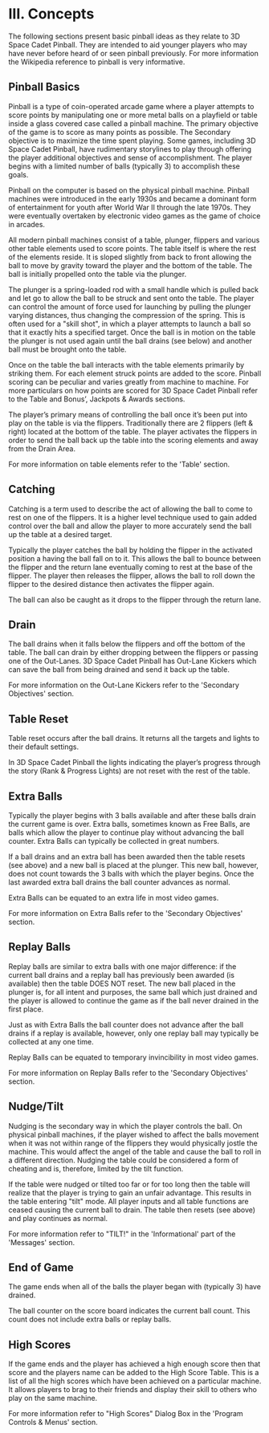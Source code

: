 # III. Concepts

The following sections present basic pinball ideas as they relate to 3D Space
Cadet Pinball. They are intended to aid younger players who may have never
before heard of or seen pinball previously. For more information the Wikipedia
reference to pinball is very informative.

## Pinball Basics

Pinball is a type of coin-operated arcade game where a player attempts to score points by manipulating one or more metal balls on a playfield or table inside a glass covered case called a pinball machine. The primary objective of the game is to score as many points as possible. The Secondary objective is to maximize the time spent playing. Some games, including 3D Space Cadet Pinball, have rudimentary storylines to play through offering the player additional objectives and sense of accomplishment. The player begins with a limited number of balls (typically 3) to accomplish these goals.

Pinball on the computer is based on the physical pinball machine. Pinball machines were introduced in the early 1930s and became a dominant form of entertainment for youth after World War II through the late 1970s. They were eventually overtaken by electronic video games as the game of choice in arcades.

All modern pinball machines consist of a table, plunger, flippers and various other table elements used to score points. The table itself is where the rest of the elements reside. It is sloped slightly from back to front allowing the ball to move by gravity toward the player and the bottom of the table. The ball is initially propelled onto the table via the plunger.

The plunger is a spring-loaded rod with a small handle which is pulled back and let go to allow the ball to be struck and sent onto the table. The player can control the amount of force used for launching by pulling the plunger varying distances, thus changing the compression of the spring. This is often used for a "skill shot", in which a player attempts to launch a ball so that it exactly hits a specified target. Once the ball is in motion on the table the plunger is not used again until the ball drains (see below) and another ball must be brought onto the table.

Once on the table the ball interacts with the table elements primarily by striking them. For each element struck points are added to the score. Pinball scoring can be peculiar and varies greatly from machine to machine. For more particulars on how points are scored for 3D Space Cadet Pinball refer to the Table and Bonus’, Jackpots & Awards sections.

The player’s primary means of controlling the ball once it’s been put into play on the table is via the flippers. Traditionally there are 2 flippers (left & right) located at the bottom of the table. The player activates the flippers in order to send the ball back up the table into the scoring elements and away from the Drain Area.

For more information on table elements refer to the 'Table' section.

## Catching

Catching is a term used to describe the act of allowing the ball to come to rest on one of the flippers. It is a higher level technique used to gain added control over the ball and allow the player to more accurately send the ball up the table at a desired target.

Typically the player catches the ball by holding the flipper in the activated position a having the ball fall on to it. This allows the ball to bounce between the flipper and the return lane eventually coming to rest at the base of the flipper. The player then releases the flipper, allows the ball to roll down the flipper to the desired distance then activates the flipper again.

The ball can also be caught as it drops to the flipper through the return lane.

## Drain

The ball drains when it falls below the flippers and off the bottom of the table. The ball can drain by either dropping between the flippers or passing one of the Out-Lanes. 3D Space Cadet Pinball has Out-Lane Kickers which can save the ball from being drained and send it back up the table.

For more information on the Out-Lane Kickers refer to the 'Secondary Objectives' section.

## Table Reset

Table reset occurs after the ball drains. It returns all the targets and lights to their default settings.

In 3D Space Cadet Pinball the lights indicating the player’s progress through the story (Rank & Progress Lights) are not reset with the rest of the table.

## Extra Balls

Typically the player begins with 3 balls available and after these balls drain the current game is over. Extra balls, sometimes known as Free Balls, are balls which allow the player to continue play without advancing the ball counter. Extra Balls can typically be collected in great numbers.

If a ball drains and an extra ball has been awarded then the table resets (see above) and a new ball is placed at the plunger. This new ball, however, does not count towards the 3 balls with which the player begins. Once the last awarded extra ball drains the ball counter advances as normal.

Extra Balls can be equated to an extra life in most video games.

For more information on Extra Balls refer to the 'Secondary Objectives' section.

## Replay Balls

Replay balls are similar to extra balls with one major difference: if the current ball drains and a replay ball has previously been awarded (is available) then the table DOES NOT reset. The new ball placed in the plunger is, for all intent and purposes, the same ball which just drained and the player is allowed to continue the game as if the ball never drained in the first place.

Just as with Extra Balls the ball counter does not advance after the ball drains if a replay is available, however, only one replay ball may typically be collected at any one time.

Replay Balls can be equated to temporary invincibility in most video games.

For more information on Replay Balls refer to the 'Secondary Objectives' section.

## Nudge/Tilt

Nudging is the secondary way in which the player controls the ball. On physical pinball machines, if the player wished to affect the balls movement when it was not within range of the flippers they would physically jostle the machine. This would affect the angel of the table and cause the ball to roll in a different direction. Nudging the table could be considered a form of cheating and is, therefore, limited by the tilt function.

If the table were nudged or tilted too far or for too long then the table will realize that the player is trying to gain an unfair advantage. This results in the table entering "tilt" mode. All player inputs and all table functions are ceased causing the current ball to drain. The table then resets (see above) and play continues as normal.

For more information refer to "TILT!" in the 'Informational' part of the 'Messages' section.

## End of Game

The game ends when all of the balls the player began with (typically 3) have drained.

The ball counter on the score board indicates the current ball count. This count does not include extra balls or replay balls.

## High Scores

If the game ends and the player has achieved a high enough score then that score and the players name can be added to the High Score Table. This is a list of all the high scores which have been achieved on a particular machine. It allows players to brag to their friends and display their skill to others who play on the same machine.

For more information refer to "High Scores" Dialog Box in the 'Program Controls & Menus' section.
